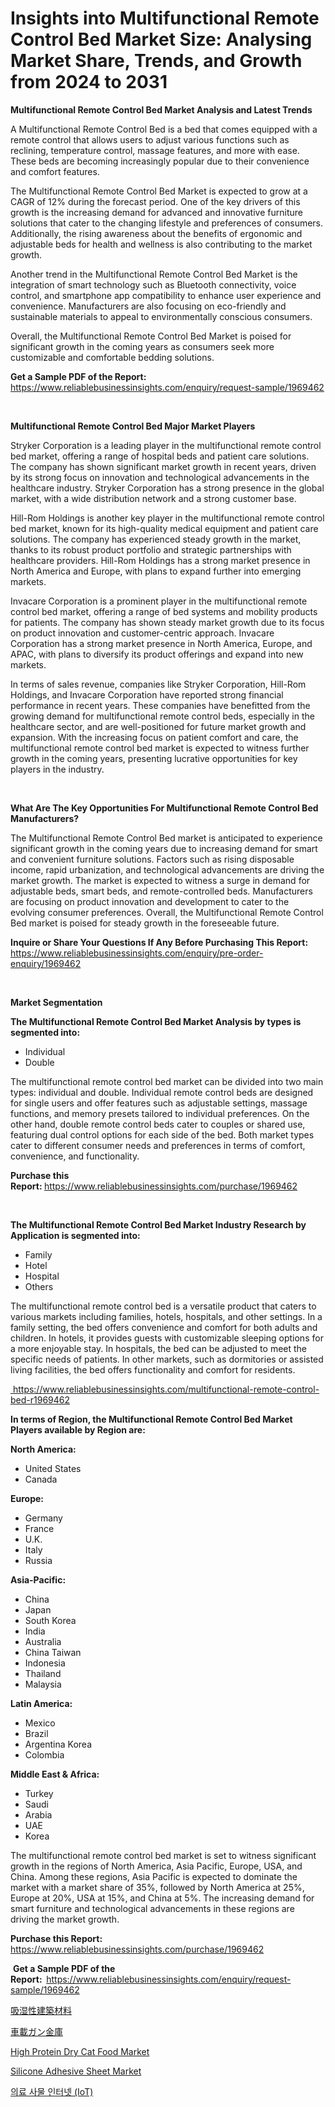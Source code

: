 <p><h1>Insights into Multifunctional Remote Control Bed Market Size: Analysing Market Share, Trends, and Growth from 2024 to 2031</h1></p><p><strong>Multifunctional Remote Control Bed Market Analysis and Latest Trends</strong></p>
<p><p>A Multifunctional Remote Control Bed is a bed that comes equipped with a remote control that allows users to adjust various functions such as reclining, temperature control, massage features, and more with ease. These beds are becoming increasingly popular due to their convenience and comfort features.</p><p>The Multifunctional Remote Control Bed Market is expected to grow at a CAGR of 12% during the forecast period. One of the key drivers of this growth is the increasing demand for advanced and innovative furniture solutions that cater to the changing lifestyle and preferences of consumers. Additionally, the rising awareness about the benefits of ergonomic and adjustable beds for health and wellness is also contributing to the market growth.</p><p>Another trend in the Multifunctional Remote Control Bed Market is the integration of smart technology such as Bluetooth connectivity, voice control, and smartphone app compatibility to enhance user experience and convenience. Manufacturers are also focusing on eco-friendly and sustainable materials to appeal to environmentally conscious consumers.</p><p>Overall, the Multifunctional Remote Control Bed Market is poised for significant growth in the coming years as consumers seek more customizable and comfortable bedding solutions.</p></p>
<p><strong>Get a Sample PDF of the Report:&nbsp;</strong> <a href="https://www.reliablebusinessinsights.com/enquiry/request-sample/1969462">https://www.reliablebusinessinsights.com/enquiry/request-sample/1969462</a></p>
<p>&nbsp;</p>
<p><strong>Multifunctional Remote Control Bed Major Market Players</strong></p>
<p><p>Stryker Corporation is a leading player in the multifunctional remote control bed market, offering a range of hospital beds and patient care solutions. The company has shown significant market growth in recent years, driven by its strong focus on innovation and technological advancements in the healthcare industry. Stryker Corporation has a strong presence in the global market, with a wide distribution network and a strong customer base.</p><p>Hill-Rom Holdings is another key player in the multifunctional remote control bed market, known for its high-quality medical equipment and patient care solutions. The company has experienced steady growth in the market, thanks to its robust product portfolio and strategic partnerships with healthcare providers. Hill-Rom Holdings has a strong market presence in North America and Europe, with plans to expand further into emerging markets.</p><p>Invacare Corporation is a prominent player in the multifunctional remote control bed market, offering a range of bed systems and mobility products for patients. The company has shown steady market growth due to its focus on product innovation and customer-centric approach. Invacare Corporation has a strong market presence in North America, Europe, and APAC, with plans to diversify its product offerings and expand into new markets.</p><p>In terms of sales revenue, companies like Stryker Corporation, Hill-Rom Holdings, and Invacare Corporation have reported strong financial performance in recent years. These companies have benefitted from the growing demand for multifunctional remote control beds, especially in the healthcare sector, and are well-positioned for future market growth and expansion. With the increasing focus on patient comfort and care, the multifunctional remote control bed market is expected to witness further growth in the coming years, presenting lucrative opportunities for key players in the industry.</p></p>
<p>&nbsp;</p>
<p><strong>What Are The Key Opportunities For Multifunctional Remote Control Bed Manufacturers?</strong></p>
<p><p>The Multifunctional Remote Control Bed market is anticipated to experience significant growth in the coming years due to increasing demand for smart and convenient furniture solutions. Factors such as rising disposable income, rapid urbanization, and technological advancements are driving the market growth. The market is expected to witness a surge in demand for adjustable beds, smart beds, and remote-controlled beds. Manufacturers are focusing on product innovation and development to cater to the evolving consumer preferences. Overall, the Multifunctional Remote Control Bed market is poised for steady growth in the foreseeable future.</p></p>
<p><strong>Inquire or Share Your Questions If Any Before Purchasing This Report:</strong> <a href="https://www.reliablebusinessinsights.com/enquiry/pre-order-enquiry/1969462">https://www.reliablebusinessinsights.com/enquiry/pre-order-enquiry/1969462</a></p>
<p>&nbsp;</p>
<p><strong>Market Segmentation</strong></p>
<p><strong>The Multifunctional Remote Control Bed Market Analysis by types is segmented into:</strong></p>
<p><ul><li>Individual</li><li>Double</li></ul></p>
<p><p>The multifunctional remote control bed market can be divided into two main types: individual and double. Individual remote control beds are designed for single users and offer features such as adjustable settings, massage functions, and memory presets tailored to individual preferences. On the other hand, double remote control beds cater to couples or shared use, featuring dual control options for each side of the bed. Both market types cater to different consumer needs and preferences in terms of comfort, convenience, and functionality.</p></p>
<p><strong>Purchase this Report:&nbsp;</strong><a href="https://www.reliablebusinessinsights.com/purchase/1969462">https://www.reliablebusinessinsights.com/purchase/1969462</a></p>
<p>&nbsp;</p>
<p><strong>The Multifunctional Remote Control Bed Market Industry Research by Application is segmented into:</strong></p>
<p><ul><li>Family</li><li>Hotel</li><li>Hospital</li><li>Others</li></ul></p>
<p><p>The multifunctional remote control bed is a versatile product that caters to various markets including families, hotels, hospitals, and other settings. In a family setting, the bed offers convenience and comfort for both adults and children. In hotels, it provides guests with customizable sleeping options for a more enjoyable stay. In hospitals, the bed can be adjusted to meet the specific needs of patients. In other markets, such as dormitories or assisted living facilities, the bed offers functionality and comfort for residents.</p></p>
<p><a href="https://www.reliablebusinessinsights.com/multifunctional-remote-control-bed-r1969462">&nbsp;https://www.reliablebusinessinsights.com/multifunctional-remote-control-bed-r1969462</a></p>
<p><strong>In terms of Region, the Multifunctional Remote Control Bed Market Players available by Region are:</strong></p>
<p>
    <p> <strong> North America: </strong>
        <ul>
            <li>United States</li>
            <li>Canada</li>
        </ul>
        </p> 
    <p> <strong> Europe: </strong>
        <ul>
            <li>Germany</li>
            <li>France</li>
            <li>U.K.</li>
            <li>Italy</li>
            <li>Russia</li>
        </ul>
        </p> 
    <p> <strong> Asia-Pacific: </strong>
        <ul>
            <li>China</li>
            <li>Japan</li>
            <li>South Korea</li>
            <li>India</li>
            <li>Australia</li>
            <li>China Taiwan</li>
            <li>Indonesia</li>
            <li>Thailand</li>
            <li>Malaysia</li>
        </ul>
        </p> 
    <p> <strong> Latin America: </strong>
        <ul>
            <li>Mexico</li>
            <li>Brazil</li>
            <li>Argentina Korea</li>
            <li>Colombia</li>
        </ul>
        </p> 
    <p> <strong> Middle East & Africa: </strong>
        <ul>
            <li>Turkey</li>
            <li>Saudi</li>
            <li>Arabia</li>
            <li>UAE</li>
            <li>Korea</li>
        </ul>
    </p>
    </p>
<p><p>The multifunctional remote control bed market is set to witness significant growth in the regions of North America, Asia Pacific, Europe, USA, and China. Among these regions, Asia Pacific is expected to dominate the market with a market share of 35%, followed by North America at 25%, Europe at 20%, USA at 15%, and China at 5%. The increasing demand for smart furniture and technological advancements in these regions are driving the market growth.</p></p>
<p><strong>Purchase this Report: </strong><a href="https://www.reliablebusinessinsights.com/purchase/1969462">https://www.reliablebusinessinsights.com/purchase/1969462</a></p>
<p>&nbsp;<strong>Get a Sample PDF of the Report:&nbsp;&nbsp;</strong><a href="https://www.reliablebusinessinsights.com/enquiry/request-sample/1969462">https://www.reliablebusinessinsights.com/enquiry/request-sample/1969462</a></p>
<p><strong></strong></p>
<p><p><a href="https://medium.com/@amandasantosxavier51/2024%E5%B9%B4%E3%81%8B%E3%82%892031%E5%B9%B4%E3%81%BE%E3%81%A7%E3%81%AE%E6%9C%9F%E9%96%93%E3%81%AB%E3%81%8A%E3%81%91%E3%82%8B%E6%B9%BF%E6%B0%97%E3%82%92%E5%90%B8%E5%8F%8E%E3%81%99%E3%82%8B%E5%BB%BA%E6%9D%90%E5%B8%82%E5%A0%B4%E3%82%B7%E3%82%A7%E3%82%A2%E3%81%A8%E7%AB%B6%E4%BA%89%E7%92%B0%E5%A2%83%E3%81%AB%E9%96%A2%E3%81%99%E3%82%8B%E6%B4%9E%E5%AF%9F-8e4343836e49">吸湿性建築材料</a></p><p><a href="https://medium.com/@jarredmertz53/%E6%AC%A1%E3%81%AE%E6%96%87%E7%AB%A0%E3%82%92%E6%97%A5%E6%9C%AC%E8%AA%9E%E3%81%AB%E7%BF%BB%E8%A8%B3%E3%81%97%E3%81%BE%E3%81%99-2024%E5%B9%B4%E3%81%8B%E3%82%892031%E5%B9%B4%E3%81%BE%E3%81%A7%E3%81%AE%E6%9C%9F%E9%96%93%E3%81%AB9-%E3%81%AEcagr%E3%81%A7%E6%88%90%E9%95%B7%E3%81%99%E3%82%8B%E3%81%A8%E4%BA%88%E6%B8%AC%E3%81%95%E3%82%8C%E3%81%9F-%E4%B8%96%E7%95%8C%E3%81%AE%E8%BB%8A%E8%BC%89%E3%81%AE%E9%8A%83%E3%81%AE%E5%AE%89%E5%85%A8%E5%BA%AB%E5%B8%82%E5%A0%B4-36ceb1b353ec">車載ガン金庫</a></p><p><a href="https://github.com/msbsaifansami/Market-Research-Report-List-1/blob/main/high-protein-dry-cat-food-market.md">High Protein Dry Cat Food Market</a></p><p><a href="https://github.com/ockatxef85/Market-Research-Report-List-1/blob/main/silicone-adhesive-sheet-market.md">Silicone Adhesive Sheet Market</a></p><p><a href="https://medium.com/@ornellwebst/%EA%B8%80%EB%A1%9C%EB%B2%8C-%EC%9D%98%EB%A3%8C%EC%9A%A9-%EC%9D%B8%ED%84%B0%EB%84%B7-%EC%98%A4%EB%B8%8C-%EB%AC%BC%EA%B1%B4-ioht-%EC%8B%9C%EC%9E%A5%EC%9D%98-%ED%8F%AC%EA%B4%84%EC%A0%81%EC%9D%B8-%EB%B6%84%EC%84%9D-%EC%84%B1%EC%9E%A5-%EB%8F%99%ED%96%A5-%EB%B0%8F-%EC%8B%9C%EC%9E%A5-%EC%98%88%EC%B8%A1-2024-2031-0a571cb8fff5">의료 사물 인터넷 (IoT)</a></p></p>
